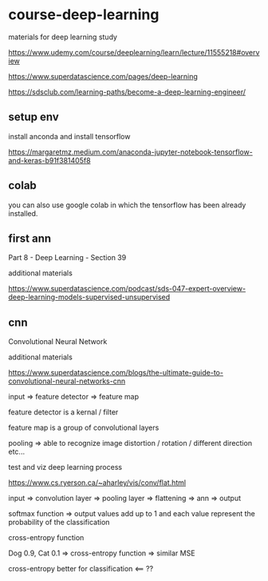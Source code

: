 # course-deep-learning
materials for deep learning study

https://www.udemy.com/course/deeplearning/learn/lecture/11555218#overview

https://www.superdatascience.com/pages/deep-learning

https://sdsclub.com/learning-paths/become-a-deep-learning-engineer/


## setup env

install anconda and install tensorflow

https://margaretmz.medium.com/anaconda-jupyter-notebook-tensorflow-and-keras-b91f381405f8

## colab

you can also use google colab in which the tensorflow has been already installed.

## first ann

Part 8 - Deep Learning - Section 39

additional materials

https://www.superdatascience.com/podcast/sds-047-expert-overview-deep-learning-models-supervised-unsupervised


## cnn

Convolutional Neural Network

additional materials

https://www.superdatascience.com/blogs/the-ultimate-guide-to-convolutional-neural-networks-cnn


input => feature detector => feature map

feature detector is a kernal / filter

feature map is a group of convolutional layers


pooling => able to recognize image distortion / rotation / different direction etc...


test and viz deep learning process

https://www.cs.ryerson.ca/~aharley/vis/conv/flat.html


input => convolution layer => pooling layer => flattening => ann => output 


softmax function => output values add up to 1 and each value represent the probability of the classification

cross-entropy function 

Dog 0.9, Cat 0.1 => cross-entropy function => similar MSE


cross-entropy better for classification <== ??




